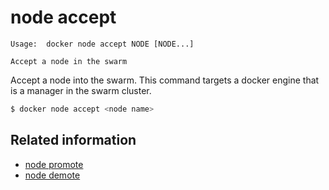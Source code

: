 <!--[metadata]>
+++
title = "node accept"
description = "The node accept command description and usage"
keywords = ["node, accept"]
[menu.main]
parent = "smn_cli"
+++
<![end-metadata]-->

# node accept

    Usage:  docker node accept NODE [NODE...]

    Accept a node in the swarm

Accept a node into the swarm. This command targets a docker engine that is a manager in the swarm cluster.


```bash
$ docker node accept <node name>
```

## Related information

* [node promote](node_promote.md)
* [node demote](node_demote.md)
